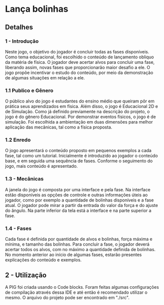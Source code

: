 # Lança bolinhas

## Detalhes

### 1 - Introdução
 
Neste jogo, o objetivo do jogador é concluir todas as fases disponíveis. Como tema educacional, foi escolhido o conteúdo de lançamento obliquo da matéria de física. O jogador deve acertar alvos para concluir uma fase, liberando assim, novas fases que proporcionarão maior desafio a ele. O jogo propõe incentivar o estudo do conteúdo, por meio da demonstração de algumas situações em relação a ele.

### 1.1 Publico e Gênero

O público alvo do jogo é estudantes do ensino médio que queiram pôr em prática seus aprendizados em física. Além disso, o jogo é Educacional 2D e de Simulação.
Como já definido previamente na descrição do projeto, o jogo é do gênero Educacional. Por demonstrar eventos físicos, o jogo é de simulação. Foi escolhida a ambientação em duas dimensões para melhor aplicação das mecânicas, tal como a física proposta.

### 1.2 Enredo

O jogo apresentará o conteúdo proposto em pequenos exemplos a cada fase, tal como um tutorial. Inicialmente é introduzido ao jogador o conteúdo base, e em seguida uma sequência de fases. Conforme o seguimento do jogo, mais conteúdo é apresentado.

### 1.3 - Mecânicas

A janela do jogo é composta por uma interface e pela fase. Na interface estão disponíveis as opções de controle e outras informações úteis ao jogador, como por exemplo a quantidade de bolinhas disponíveis e a fase atual. O jogador pode mirar a partir da entrada do valor da força e do ajuste do ângulo. Na parte inferior da tela está a interface e na parte superior a fase.

### 1.4 - Fases

Cada fase é definida por quantidade de alvos e bolinhas, força máxima e mínima, e tamanho das bolinhas. Para concluir a fase, o jogador deverá acertar todos os alvos, com no máximo a quantidade definida de bolinhas. No momento anterior ao início de algumas fases, estarão presentes explicações do conteúdo e exemplos.

## 2 - Utilização

A PIG foi criada usando o Code blocks. Foram feitas algumas configurações de compilação através dessa IDE e até então é recomendado utilizar o mesmo. O arquivo do projeto pode ser encontrado em "./src".